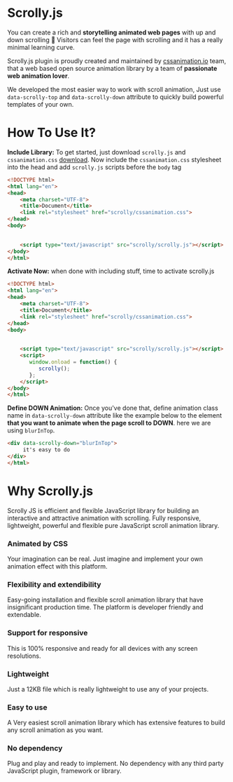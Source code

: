# Scrolly.js
You can create a rich and **storytelling animated web pages** with up and down scrolling 👋
Visitors can feel the page with scrolling and it has a really minimal learning curve.

Scrolly.js plugin is proudly created and maintained by [cssanimation.io](http://cssanimation.io/) team, that a web based open source animation library by a team of **passionate web animation lover**.

We developed the most easier way to work with scroll animation, Just use `data-scrolly-top` and `data-scrolly-down` attribute to quickly build powerful templates of your own.

# How To Use It?
**Include Library:** To get started, just download `scrolly.js` and `cssanimation.css` [download](http://cssanimation.io/). Now include the `cssanimation.css` stylesheet into the head and add `scrolly.js` scripts before the `body` tag
``` html
<!DOCTYPE html>
<html lang="en">
<head> 
    <meta charset="UTF-8">
    <title>Document</title>
    <link rel="stylesheet" href="scrolly/cssanimation.css"> 
</head>
<body> 
 

    <script type="text/javascript" src="scrolly/scrolly.js"></script>
</body>
</html>
```

**Activate Now:** when done with including stuff, time to activate scrolly.js
``` html
<!DOCTYPE html>
<html lang="en">
<head> 
    <meta charset="UTF-8">
    <title>Document</title>
    <link rel="stylesheet" href="scrolly/cssanimation.css"> 
</head>
<body> 
 

    <script type="text/javascript" src="scrolly/scrolly.js"></script>
    <script>
       window.onload = function() {
          scrolly();
       }; 
    </script>
</body>
</html>
```


**Define DOWN Animation:** Once you've done that, define animation class name in `data-scrolly-down` attribute like the example below to the element **that you want to animate when the page scroll to DOWN**. here we are using `blurInTop`.

``` html
<div data-scrolly-down="blurInTop"> 
     it's easy to do 
</div>
</html>
```

# Why Scrolly.js
Scrolly JS is efficient and flexible JavaScript library for building an interactive and attractive animation with scrolling. Fully responsive, lightweight, powerful and flexible pure JavaScript scroll animation library.

### Animated by CSS
Your imagination can be real. Just imagine and implement your own animation effect with this platform.

### Flexibility and extendibility
Easy-going installation and flexible scroll animation library that have insignificant production time. The platform is developer friendly and extendable.

### Support for responsive
This is 100% responsive and ready for all devices with any screen resolutions.

### Lightweight
Just a 12KB file which is really lightweight to use any of your projects.

### Easy to use
A Very easiest scroll animation library which has extensive features to build any scroll animation as you want.

### No dependency
Plug and play and ready to implement. No dependency with any third party JavaScript plugin, framework or library.
